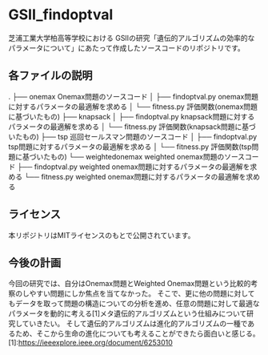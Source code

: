 # GSII_findoptval
芝浦工業大学柏高等学校における
GSIIの研究「遺伝的アルゴリズムの効率的なパラメータについて」にあたって作成したソースコードのリポジトリです。

## 各ファイルの説明
.
├── onemax Onemax問題のソースコード
│   ├── findoptval.py onemax問題に対するパラメータの最適解を求める
│   └── fitness.py 評価関数(onemax問題に基づいたもの)
├── knapsack
│   ├── findoptval.py knapsack問題に対するパラメータの最適解を求める
│   └── fitness.py 評価関数(knapsack問題に基づいたもの) 
├── tsp 巡回セールスマン問題のソースコード
│   ├── findoptval.py tsp問題に対するパラメータの最適解を求める
│   └── fitness.py 評価関数(tsp問題に基づいたもの) 
└── weightedonemax weighted onemax問題のソースコード
    ├── findoptval.py weighted onemax問題に対するパラメータの最適解を求める
    └── fitness.py weighted onemax問題に対するパラメータの最適解を求める

## ライセンス
本リポジトリはMITライセンスのもとで公開されています。

## 今後の計画
今回の研究では、自分はOnemax問題とWeighted Onemax問題という比較的考察のしやすい問題にしか焦点を当てなかった。
そこで、更に他の問題に対してもデータを取って問題の構造についての分析を進め、任意の問題に対して最適なパラメータを動的に考える[1]メタ遺伝的アルゴリズムという仕組みについて研究していきたい。
そして遺伝的アルゴリズムは進化的アルゴリズムの一種であるため、そこから生命の進化についても考えることができたら面白いと感じる。
[1]:https://ieeexplore.ieee.org/document/6253010